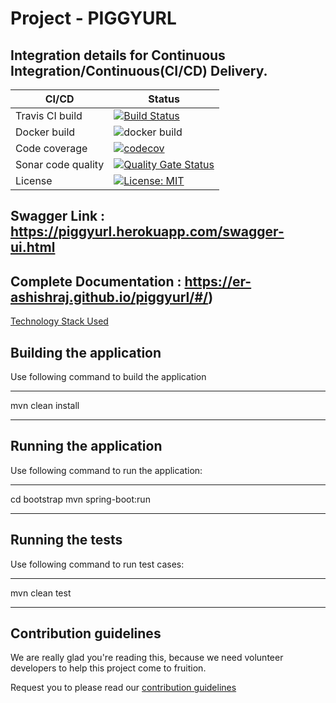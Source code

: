# Project - PIGGYURL

## Integration details for Continuous Integration/Continuous(CI/CD) Delivery.

**CI/CD** | **Status**
------------ | -------------
Travis CI build | [![Build Status](https://travis-ci.com/er-ashishraj/piggyurl.svg?branch=master)](https://travis-ci.com/er-ashishraj/piggyurl)
Docker build | ![docker build](https://img.shields.io/docker/cloud/build/erashishraj/piggyurl)
Code coverage | [![codecov](https://codecov.io/gh/er-ashishraj/piggyurl/branch/master/graph/badge.svg)](https://codecov.io/gh/er-ashishraj/piggyurl)
Sonar code quality | [![Quality Gate Status](https://sonarcloud.io/api/project_badges/measure?project=er-ashishraj_piggyurl&metric=alert_status)](https://sonarcloud.io/dashboard?id=er-ashishraj_piggyurl)
License | [![License: MIT](https://img.shields.io/badge/License-MIT-yellow.svg)](https://opensource.org/licenses/MIT)

## Swagger Link : https://piggyurl.herokuapp.com/swagger-ui.html

## Complete Documentation : https://er-ashishraj.github.io/piggyurl/#/)

[Technology Stack Used](docs/solution/technology_stack.md)

## Building the application
Use following command to build the application

---
mvn clean install

---

## Running the application
Use following command to run the application:

---
cd bootstrap
mvn spring-boot:run

---

## Running the tests
Use following command to run test cases:

---
mvn clean test

---

## Contribution guidelines

We are really glad you're reading this, because we need volunteer developers to help this project come to fruition.

Request you to please read our [contribution guidelines](https://github.com/er-ashishraj/piggyurl)
